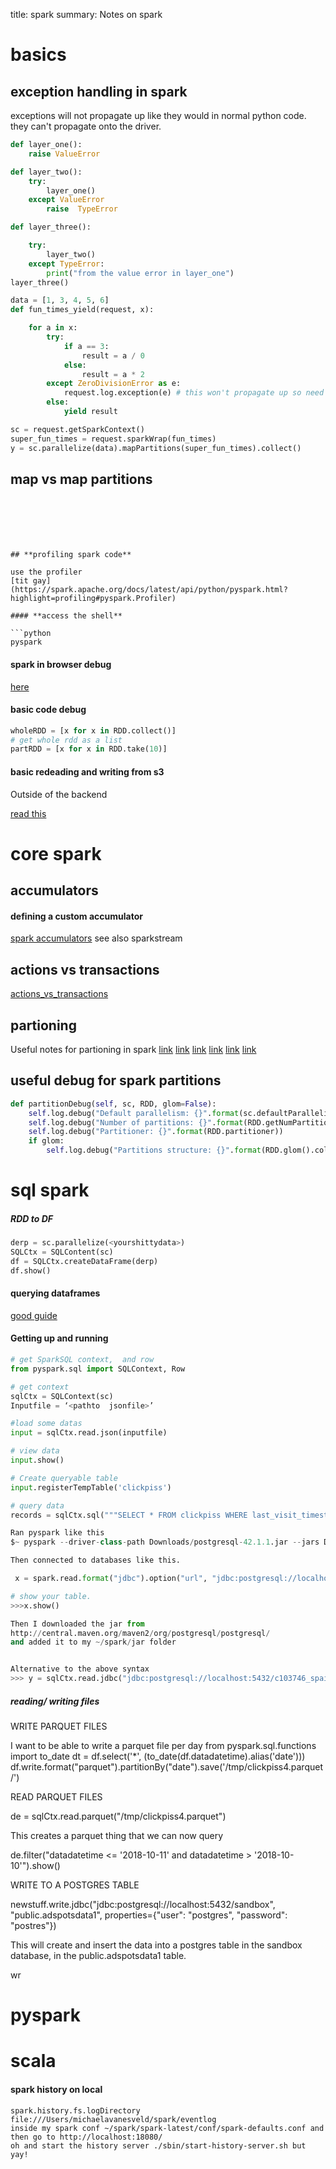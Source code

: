 title: spark
summary: Notes on spark

# basics

## exception handling in spark 

exceptions will not propagate up like they would in normal python code.
they can't propagate onto the driver.

```python
def layer_one():
	raise ValueError

def layer_two():
	try:
		layer_one()
	except ValueError
		raise  TypeError

def layer_three():

	try:
		layer_two()
	except TypeError:
		print("from the value error in layer_one")
layer_three()
```

```python
data = [1, 3, 4, 5, 6]
def fun_times_yield(request, x):

	for a in x:
		try:
			if a == 3:
				result = a / 0
			else:
				result = a * 2
		except ZeroDivisionError as e:
			request.log.exception(e) # this won't propagate up so need to do something else with it
		else:
			yield result

sc = request.getSparkContext()
super_fun_times = request.sparkWrap(fun_times)
y = sc.parallelize(data).mapPartitions(super_fun_times).collect()
```

## **map vs map partitions** 

```python


```
```





## **profiling spark code**

use the profiler
[tit gay](https://spark.apache.org/docs/latest/api/python/pyspark.html?highlight=profiling#pyspark.Profiler)

#### **access the shell**

```python
pyspark
```
 
#### **spark in browser debug**
[here](http://localhost:4040/jobs/job/?id=0)

#### **basic code debug**
```python
wholeRDD = [x for x in RDD.collect()]
# get whole rdd as a list
partRDD = [x for x in RDD.take(10)]
``` 

#### **basic redeading and writing from s3**
Outside of the backend

[read this](https://medium.com/@bogdan.cojocar/how-to-read-json-files-from-s3-using-pyspark-and-the-jupyter-notebook-275dcb27e124
)

# core spark

## **accumulators**

#### **defining a custom accumulator**
[spark accumulators](https://stackoverflow.com/questions/38212134/custom-accumulator-class-in-spark)
see also sparkstream

## **actions vs transactions**

[actions_vs_transactions](https://data-flair.training/blogs/spark-rdd-operations-transformations-actions/)

## **partioning**

Useful notes for partioning in spark
[link](https://medium.com/parrot-prediction/partitioning-in-apache-spark-8134ad840b0)
[link](https://jaceklaskowski.gitbooks.io/mastering-apache-spark/content/spark-rdd-partitions.html)
[link](https://stackoverflow.com/questions/34491219/default-partitioning-scheme-in-spark)
[link](https://techmagie.wordpress.com/2015/12/19/understanding-spark-partitioning)
[link](https://medium.com/@mrpowers/managing-spark-partitions-with-coalesce-and-repartition-4050c57ad5c4/)
[link](https://www.youtube.com/watch?v=WyfHUNnMutg)

## **useful debug for spark partitions**

```python
def partitionDebug(self, sc, RDD, glom=False):
    self.log.debug("Default parallelism: {}".format(sc.defaultParallelism))
    self.log.debug("Number of partitions: {}".format(RDD.getNumPartitions()))
    self.log.debug("Partitioner: {}".format(RDD.partitioner))
    if glom:
        self.log.debug("Partitions structure: {}".format(RDD.glom().collect()))
```


# sql spark

##### **RDD to DF**

```python
derp = sc.parallelize(<yourshittydata>)
SQLCtx = SQLContent(sc)
df = SQLCtx.createDataFrame(derp)
df.show()
```

#### **querying dataframes**

[good guide](https://www.analyticsvidhya.com/blog/2016/10/spark-dataframe-and-operations/)


#### **Getting up and running**

```python
# get SparkSQL context,  and row
from pyspark.sql import SQLContext, Row

# get context
sqlCtx = SQLContext(sc)
Inputfile = ‘<pathto  jsonfile>’

#load some datas
input = sqlCtx.read.json(inputfile)

# view data
input.show()

# Create queryable table 
input.registerTempTable('clickpiss')

# query data
records = sqlCtx.sql("""SELECT * FROM clickpiss WHERE last_visit_timestamp == 1548091943""")

Ran pyspark like this 
$~ pyspark --driver-class-path Downloads/postgresql-42.1.1.jar --jars Downloads/postgresql-42.1.1.jar

Then connected to databases like this.

 x = spark.read.format("jdbc").option("url", "jdbc:postgresql://localhost:5432/c103746_spaindemo").option("driver", "org.postgresql.Driver").option("dbtable", "adspots.data").option("user", "postgres").option("password", "postgres").load()

# show your table.
>>>x.show()

Then I downloaded the jar from
http://central.maven.org/maven2/org/postgresql/postgresql/
and added it to my ~/spark/jar folder


Alternative to the above syntax
>>> y = sqlCtx.read.jdbc("jdbc:postgresql://localhost:5432/c103746_spaindemo", "adspots.data", properties={"user": "postgres", "password": "postres"})
```



##### **reading/ writing files**


WRITE PARQUET FILES

I want to be able to write a parquet file per day
from pyspark.sql.functions import to_date
dt = df.select('*', (to_date(df.datadatetime).alias('date')))
df.write.format("parquet").partitionBy("date").save('/tmp/clickpiss4.parquet/')

READ PARQUET FILES

de = sqlCtx.read.parquet("/tmp/clickpiss4.parquet")

This creates a parquet thing that we can now query

de.filter("datadatetime <= '2018-10-11' and datadatetime > '2018-10-10'").show()


WRITE TO A POSTGRES TABLE

newstuff.write.jdbc("jdbc:postgresql://localhost:5432/sandbox", "public.adspotsdata1", properties={"user": "postgres", "password": "postres"})

This will create and insert the data into a postgres table in the sandbox database, in the public.adspotsdata1 table.

wr

# pyspark 

# scala

#### **spark history on local**

```
spark.history.fs.logDirectory file:///Users/michaelavanesveld/spark/eventlog
inside my spark conf ~/spark/spark-latest/conf/spark-defaults.conf and then go to http://localhost:18080/
oh and start the history server ./sbin/start-history-server.sh but yay!
```
